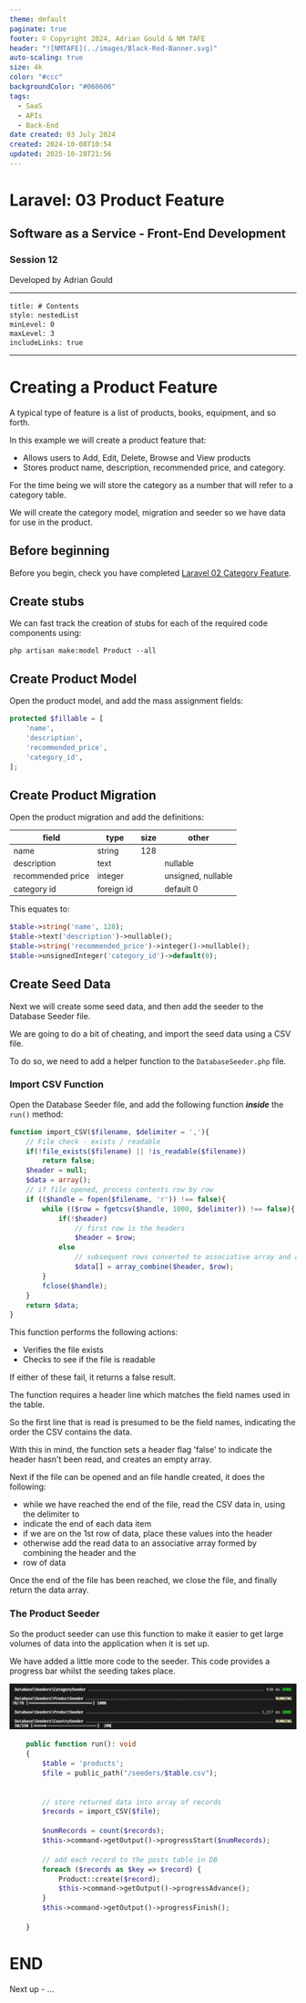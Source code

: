 ```yaml
---
theme: default
paginate: true
footer: © Copyright 2024, Adrian Gould & NM TAFE
header: "![NMTAFE](../images/Black-Red-Banner.svg)"
auto-scaling: true
size: 4k
color: "#ccc"
backgroundColor: "#060606"
tags:
  - SaaS
  - APIs
  - Back-End
date created: 03 July 2024
created: 2024-10-08T10:54
updated: 2025-10-28T21:56
---
```


# Laravel: 03 Product Feature

## Software as a Service - Front-End Development

### Session 12

Developed by Adrian Gould

---

```table-of-contents
title: # Contents
style: nestedList
minLevel: 0
maxLevel: 3
includeLinks: true
```

---

# Creating a Product Feature

A typical type of feature is a list of products, books, equipment, and so forth.

In this example we will create a product feature that:

- Allows users to Add, Edit, Delete, Browse and View products
- Stores product name, description, recommended price, and category.

For the time being we will store the category as a number that will refer to a category table.

We will create the category model, migration and seeder so we have data for use in the product.

## Before beginning

Before you begin, check you have
completed [Laravel 02 Category Feature](../session-12/S11-Laravel-02-Category-Feature.md).

## Create stubs

We can fast track the creation of stubs for each of the required code components using:

```shell
php artisan make:model Product --all
```

## Create Product Model

Open the product model, and add the mass assignment fields:

```php
protected $fillable = [
	'name',
	'description', 
	'recommended_price', 
	'category_id',
];
```

## Create Product Migration

Open the product migration and add the definitions:

| field             | type       | size | other              |
|-------------------|------------|------|--------------------|
| name              | string     | 128  |                    |
| description       | text       |      | nullable           |
| recommended price | integer    |      | unsigned, nullable |
| category id       | foreign id |      | default 0          |

This equates to:

```php
$table->string('name', 128);  
$table->text('description')->nullable();  
$table->string('recommended_price')->integer()->nullable();  
$table->unsignedInteger('category_id')->default(0);
```

## Create Seed Data

Next we will create some seed data, and then add the seeder to the Database Seeder file.

We are going to do a bit of cheating, and import the seed data using a CSV file.

To do so, we need to add a helper function to the `DatabaseSeeder.php` file.

### Import CSV Function

Open the Database Seeder file, and add the following function ***inside*** the `run()` method:

```php
function import_CSV($filename, $delimiter = ','){  
    // File check - exists / readable
    if(!file_exists($filename) || !is_readable($filename))  
        return false;  
    $header = null;  
    $data = array();  
    // if file opened, process contents row by row
    if (($handle = fopen($filename, 'r')) !== false){  
        while (($row = fgetcsv($handle, 1000, $delimiter)) !== false){  
            if(!$header)  
                // first row is the headers
                $header = $row;  
            else  
                // subsequent rows converted to associative array and added to data
                $data[] = array_combine($header, $row);  
        }  
        fclose($handle);  
    }  
    return $data;  
}
```

This function performs the following actions:

- Verifies the file exists
- Checks to see if the file is readable

If either of these fail, it returns a false result.

The function requires a header line which matches the field names used in the table.

So the first line that is read is presumed to be the field names, indicating the order the CSV 
contains the data.

With this in mind, the function sets a header flag 'false' to indicate the header hasn't been 
read, and creates an empty array.

Next if the file can be opened and an file handle created, it does the following:

- while we have reached the end of the file, read the CSV data in, using the delimiter to 
- indicate the end of each data item
- if we are on the 1st row of data, place these values into the header
- otherwise add the read data to an associative array formed by combining the header and the 
- row of data

Once the end of the file has been reached, we close the file, and finally return the data array.

### The Product Seeder

So the product seeder can use this function to make it easier to get large
volumes of data into the application when it is set up.

We have added a little more code to the seeder. This code provides a progress bar whilst the 
seeding takes place.

![Database Seeding Progress Bar](../assets/database-seeder-progress-sample.png)

```php
    public function run(): void
    {
        $table = 'products';
        $file = public_path("/seeders/$table.csv");


        // store returned data into array of records
        $records = import_CSV($file);

        $numRecords = count($records);
        $this->command->getOutput()->progressStart($numRecords);

        // add each record to the posts table in DB
        foreach ($records as $key => $record) {
            Product::create($record);
            $this->command->getOutput()->progressAdvance();
        }
        $this->command->getOutput()->progressFinish();

    }
```

# END

Next up - ...
